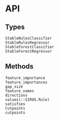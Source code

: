# API

## Types

```@docs
StableRulesClassifier
StableRulesRegressor
StableForestClassifier
StableForestRegressor
```

## Methods

```@docs
feature_importance
feature_importances
gap_size
feature_names
directions
values(::SIRUS.Rule)
satisfies
Cutpoints
cutpoints
```
